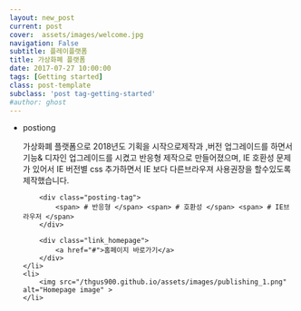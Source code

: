 ```yaml
---
layout: new_post
current: post
cover:  assets/images/welcome.jpg
navigation: False
subtitle: 플레이플랫폼
title: 가상화폐 플랫폼
date: 2017-07-27 10:00:00 
tags: [Getting started]
class: post-template
subclass: 'post tag-getting-started'
#author: ghost
---
```


<ul class="new_postlist">
	<li>
		<p class="postiong">postiong</p>
		<p class="post_text">가상화폐 플랫폼으로 2018년도 기획을 시작으로제작과 ,버전 업그레이드를 하면서  기능& 디자인 업그레이드를 시켰고 반응형 제작으로 만들어졌으며, 
		IE 호환성 문제가 있어서  IE 버전별 css 추가하면서 IE 보다 다른브라우져 사용권장을 할수있도록 제작했습니다.</p>

		<div class="posting-tag">
			<span> # 반응형 </span> <span> # 호환성 </span> <span> # IE브라우저 </span>
		</div>

		<div class="link_homepage">
			<a href="#">홈페이지 바로가기</a>
		</div>
	</li>
	<li>
		<img src="/thgus900.github.io/assets/images/publishing_1.png" alt="Homepage image" >
	</li>
</ul>




